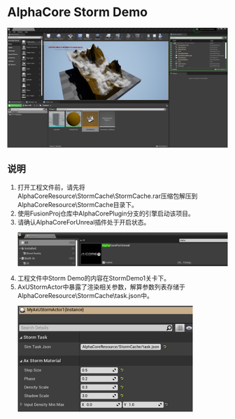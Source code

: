 # **AlphaCore Storm Demo**

<p align ="center">
    <img src="./Misc/Demo.png" alt="drawing" width="1280"/>
</p>

## 说明

1. 打开工程文件前，请先将AlphaCoreResource\StormCache\StormCache.rar压缩包解压到AlphaCoreResource\StormCache目录下。
2. 使用FusionProj仓库中AlphaCorePlugin分支的引擎启动该项目。
2. 请确认AlphaCoreForUnreal插件处于开启状态。
    <p align ="left">
        <img src="./Misc/Plugins.png" alt="drawing" width="600"/>
    </p>
3. 工程文件中Storm Demo的内容在StormDemo1关卡下。
4. AxUStormActor中暴露了渲染相关参数，解算参数列表存储于AlphaCoreResource\StormCache\task.json中。
    <p align ="left">
        <img src="./Misc/details.png" alt="drawing" width="400"/>
    </p>
